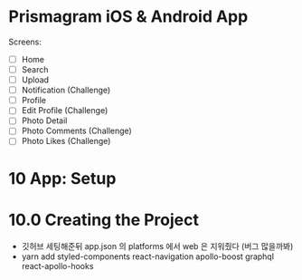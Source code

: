 # Prismagram iOS & Android App

Screens:

- [ ] Home
- [ ] Search
- [ ] Upload
- [ ] Notification (Challenge)
- [ ] Profile
- [ ] Edit Profile (Challenge)
- [ ] Photo Detail
- [ ] Photo Comments (Challenge)
- [ ] Photo Likes (Challenge)

# 10 App: Setup

# 10.0 Creating the Project

- 깃허브 세팅해준뒤 app.json 의 platforms 에서 web 은 지워줬다 (버그 많을까봐)
- yarn add styled-components react-navigation apollo-boost graphql react-apollo-hooks
